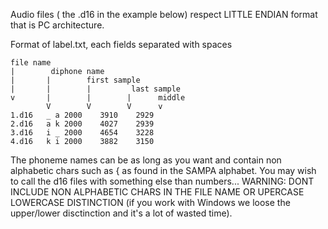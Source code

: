 Audio files ( the .d16 in the example below) respect LITTLE ENDIAN
format that is PC architecture.

Format of label.txt, each fields separated with spaces

```
file name
|        diphone name
|       |        first sample
|       |        |         last sample
v       |        |        |      middle
        V        V        V      v
1.d16	_ a	2000	3910	2929
2.d16	a k	2000	4027	2939
3.d16	i _	2000	4654	3228
4.d16	k i	2000	3882	3150
```

The phoneme names can be as long as you want and contain non alphabetic
chars such as { as found in the SAMPA alphabet. You may wish to call the
d16 files with something else than numbers... WARNING: DONT INCLUDE NON
ALPHABETIC CHARS IN THE FILE NAME OR UPERCASE LOWERCASE DISTINCTION
(if you work with Windows we loose the upper/lower disctinction and it's
a lot of wasted time).

